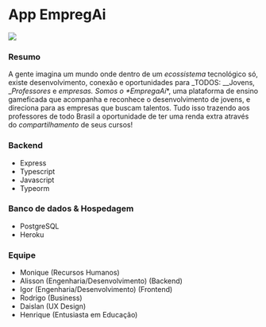 # App EmpregAi
![](screenshots/ezgif-2-a24b6ba5d346.gif)
### Resumo

A gente imagina um mundo onde dentro de um _ecossistema_ tecnológico só, existe 
desenvolvimento, conexão e oportunidades para _TODOS: __Jovens, __Professores_
e _empresas. Somos o *EmpregaAí_*, uma plataforma de ensino gameficada que 
acompanha e reconhece o desenvolvimento de jovens, e direciona para as empresas 
que buscam talentos. Tudo isso trazendo aos professores de todo Brasil a 
oportunidade de ter uma renda extra através do _compartilhamento_ de seus cursos!

### Backend

- Express
- Typescript
- Javascript
- Typeorm

### Banco de dados & Hospedagem 

- PostgreSQL
- Heroku

### Equipe

- Monique (Recursos Humanos)
- Alisson (Engenharia/Desenvolvimento) (Backend)
- Igor (Engenharia/Desenvolvimento) (Frontend)
- Rodrigo (Business)
- Daislan (UX Design)
- Henrique (Entusiasta em Educação)
